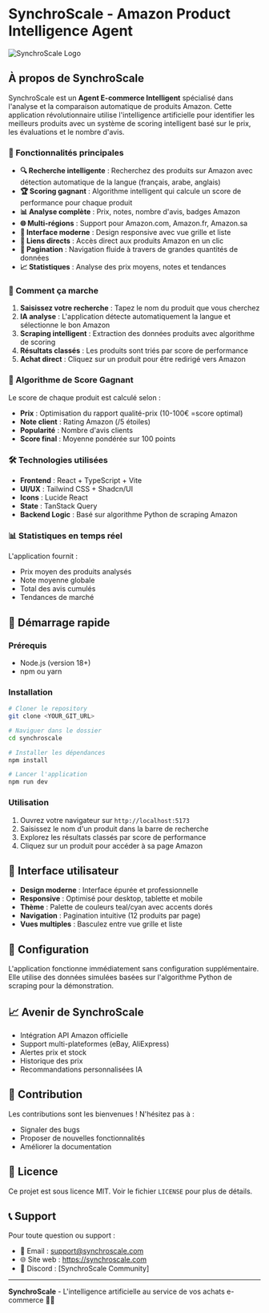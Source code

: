 
# SynchroScale - Amazon Product Intelligence Agent

![SynchroScale Logo](/lovable-uploads/56a0b6ed-a0f9-4e25-ac92-96fb13a4391b.png)

## À propos de SynchroScale

SynchroScale est un **Agent E-commerce Intelligent** spécialisé dans l'analyse et la comparaison automatique de produits Amazon. Cette application révolutionnaire utilise l'intelligence artificielle pour identifier les meilleurs produits avec un système de scoring intelligent basé sur le prix, les évaluations et le nombre d'avis.

### 🚀 Fonctionnalités principales

- **🔍 Recherche intelligente** : Recherchez des produits sur Amazon avec détection automatique de la langue (français, arabe, anglais)
- **🏆 Scoring gagnant** : Algorithme intelligent qui calcule un score de performance pour chaque produit
- **📊 Analyse complète** : Prix, notes, nombre d'avis, badges Amazon
- **🌐 Multi-régions** : Support pour Amazon.com, Amazon.fr, Amazon.sa
- **📱 Interface moderne** : Design responsive avec vue grille et liste
- **🔗 Liens directs** : Accès direct aux produits Amazon en un clic
- **📄 Pagination** : Navigation fluide à travers de grandes quantités de données
- **📈 Statistiques** : Analyse des prix moyens, notes et tendances

### 🎯 Comment ça marche

1. **Saisissez votre recherche** : Tapez le nom du produit que vous cherchez
2. **IA analyse** : L'application détecte automatiquement la langue et sélectionne le bon Amazon
3. **Scraping intelligent** : Extraction des données produits avec algorithme de scoring
4. **Résultats classés** : Les produits sont triés par score de performance
5. **Achat direct** : Cliquez sur un produit pour être redirigé vers Amazon

### 🧮 Algorithme de Score Gagnant

Le score de chaque produit est calculé selon :
- **Prix** : Optimisation du rapport qualité-prix (10-100€ =score optimal)
- **Note client** : Rating Amazon (/5 étoiles)
- **Popularité** : Nombre d'avis clients
- **Score final** : Moyenne pondérée sur 100 points

### 🛠️ Technologies utilisées

- **Frontend** : React + TypeScript + Vite
- **UI/UX** : Tailwind CSS + Shadcn/UI
- **Icons** : Lucide React
- **State** : TanStack Query
- **Backend Logic** : Basé sur algorithme Python de scraping Amazon

### 📊 Statistiques en temps réel

L'application fournit :
- Prix moyen des produits analysés
- Note moyenne globale
- Total des avis cumulés
- Tendances de marché

## 🚀 Démarrage rapide

### Prérequis

- Node.js (version 18+)
- npm ou yarn

### Installation

```bash
# Cloner le repository
git clone <YOUR_GIT_URL>

# Naviguer dans le dossier
cd synchroscale

# Installer les dépendances
npm install

# Lancer l'application
npm run dev
```

### Utilisation

1. Ouvrez votre navigateur sur `http://localhost:5173`
2. Saisissez le nom d'un produit dans la barre de recherche
3. Explorez les résultats classés par score de performance
4. Cliquez sur un produit pour accéder à sa page Amazon

## 🎨 Interface utilisateur

- **Design moderne** : Interface épurée et professionnelle
- **Responsive** : Optimisé pour desktop, tablette et mobile
- **Thème** : Palette de couleurs teal/cyan avec accents dorés
- **Navigation** : Pagination intuitive (12 produits par page)
- **Vues multiples** : Basculez entre vue grille et liste

## 🔧 Configuration

L'application fonctionne immédiatement sans configuration supplémentaire. Elle utilise des données simulées basées sur l'algorithme Python de scraping pour la démonstration.

## 📈 Avenir de SynchroScale

- Intégration API Amazon officielle
- Support multi-plateformes (eBay, AliExpress)
- Alertes prix et stock
- Historique des prix
- Recommandations personnalisées IA

## 🤝 Contribution

Les contributions sont les bienvenues ! N'hésitez pas à :
- Signaler des bugs
- Proposer de nouvelles fonctionnalités
- Améliorer la documentation

## 📝 Licence

Ce projet est sous licence MIT. Voir le fichier `LICENSE` pour plus de détails.

## 📞 Support

Pour toute question ou support :
- 📧 Email : support@synchroscale.com
- 🌐 Site web : https://synchroscale.com
- 💬 Discord : [SynchroScale Community]

---

**SynchroScale** - L'intelligence artificielle au service de vos achats e-commerce 🛒✨
